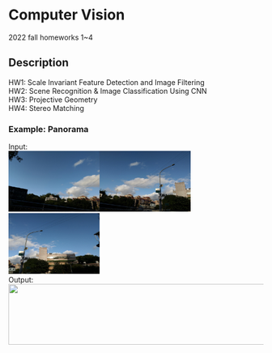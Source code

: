 # Computer Vision
2022 fall homeworks 1~4

## Description
HW1: Scale Invariant Feature Detection and Image Filtering  
HW2: Scene Recognition & Image Classification Using CNN  
HW3: Projective Geometry  
HW4: Stereo Matching  
### Example: Panorama
Input:  
<img src="./hw3/resource/frame1.jpg" width="180" height="120"/><img src="./hw3/resource/frame2.jpg" width="180" height="120"/><img src="./hw3/resource/frame3.jpg" width="180" height="120"/>  
Output:  
<img src="./hw3/src/output4.png" width="540" height="120"/>  


